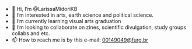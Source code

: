 - 👋 Hi, I’m @LarissaMidoriKB
- 👀 I’m interested in arts, earth science and political science.
- 🌱 I’m currently learning visual arts graduation 
- 💞️ I’m looking to collaborate on zines, scientific divulgation, study groups collabs and etc.
- 📫 How to reach me is by this e-mail: 00149049@furg.br
<!---
LarissaMidoriKB/LarissaMidoriKB is a ✨ special ✨ repository because its `README.md` (this file) appears on your GitHub profile.
You can click the Preview link to take a look at your changes.
--->
